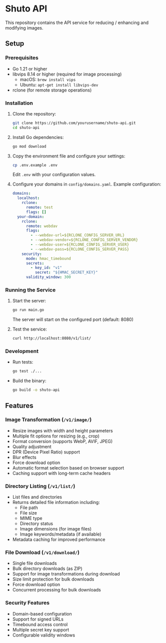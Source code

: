 # Shuto API

This repository contains the API service for reducing / enhancing and modifying images.

## Setup

### Prerequisites

- Go 1.21 or higher
- libvips 8.14 or higher (required for image processing)
  - macOS: `brew install vips`
  - Ubuntu: `apt-get install libvips-dev`
- rclone (for remote storage operations)

### Installation

1. Clone the repository:

   ```bash
   git clone https://github.com/yourusername/shuto-api.git
   cd shuto-api
   ```

2. Install Go dependencies:

   ```bash
   go mod download
   ```

3. Copy the environment file and configure your settings:

   ```bash
   cp .env.example .env
   ```

   Edit `.env` with your configuration values.

4. Configure your domains in `config/domains.yaml`. Example configuration:
   ```yaml
   domains:
     localhost:
       rclone:
         remote: test
         flags: []
     your-domain:
       rclone:
         remote: webdav
         flags:
           - --webdav-url=${RCLONE_CONFIG_SERVER_URL}
           - --webdav-vendor=${RCLONE_CONFIG_SERVER_VENDOR}
           - --webdav-user=${RCLONE_CONFIG_SERVER_USER}
           - --webdav-pass=${RCLONE_CONFIG_SERVER_PASS}
       security:
         mode: hmac_timebound
         secrets:
           - key_id: "v1"
             secret: "${HMAC_SECRET_KEY}"
         validity_window: 300
   ```

### Running the Service

1. Start the server:

   ```bash
   go run main.go
   ```

   The server will start on the configured port (default: 8080)

2. Test the service:
   ```bash
   curl http://localhost:8080/v1/list/
   ```

### Development

- Run tests:

  ```bash
  go test ./...
  ```

- Build the binary:
  ```bash
  go build -o shuto-api
  ```

## Features

### Image Transformation (`/v1/image/`)

- Resize images with width and height parameters
- Multiple fit options for resizing (e.g., crop)
- Format conversion (supports WebP, AVIF, JPEG)
- Quality adjustment
- DPR (Device Pixel Ratio) support
- Blur effects
- Force download option
- Automatic format selection based on browser support
- Caching support with long-term cache headers

### Directory Listing (`/v1/list/`)

- List files and directories
- Returns detailed file information including:
  - File path
  - File size
  - MIME type
  - Directory status
  - Image dimensions (for image files)
  - Image keywords/metadata (if available)
- Metadata caching for improved performance

### File Download (`/v1/download/`)

- Single file downloads
- Bulk directory downloads (as ZIP)
- Support for image transformations during download
- Size limit protection for bulk downloads
- Force download option
- Concurrent processing for bulk downloads

### Security Features

- Domain-based configuration
- Support for signed URLs
- Timebound access control
- Multiple secret key support
- Configurable validity windows
